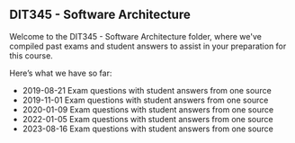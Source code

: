 ## DIT345 - Software Architecture
Welcome to the DIT345 - Software Architecture folder, where we've compiled past exams and student answers to assist in your preparation for this course.

Here’s what we have so far:

* 2019-08-21 Exam questions with student answers from one source
* 2019-11-01 Exam questions with student answers from one source
* 2020-01-09 Exam questions with student answers from one source
* 2022-01-05 Exam questions with student answers from one source
* 2023-08-16 Exam questions with student answers from one source

